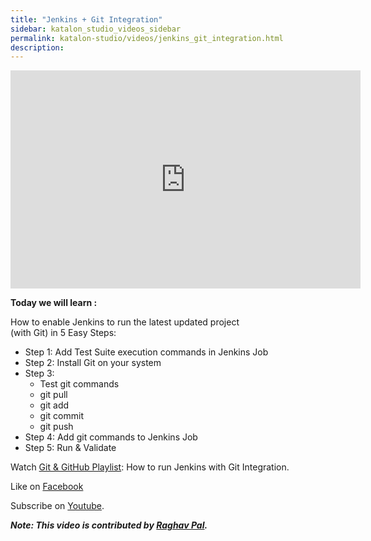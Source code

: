 ```yaml
---
title: "Jenkins + Git Integration"
sidebar: katalon_studio_videos_sidebar
permalink: katalon-studio/videos/jenkins_git_integration.html
description: 
---
```

<iframe src="https://www.youtube.com/embed/NVJZmNcOMCw?autoplay=1" width="560" height="349" frameborder="0" allowfullscreen="allowfullscreen">&nbsp;</iframe>

**Today we will learn :**

How to enable Jenkins to run the latest updated project  
(with Git) in 5 Easy Steps:

*   Step 1: Add Test Suite execution commands in Jenkins Job
*   Step 2: Install Git on your system
*   Step 3:
    *   Test git commands
    *   git pull
    *   git add
    *   git commit
    *   git push
*   Step 4: Add git commands to Jenkins Job
*   Step 5: Run & Validate

Watch [Git & GitHub Playlist](https://www.youtube.com/playlist?list=PLhW3qG5bs-L8OlICbNX9u4MZ3rAt5c5GG): How to run Jenkins with Git Integration.

Like on [Facebook](https://www.facebook.com/automationstepbystep/) 

Subscribe on [Youtube](https://www.youtube.com/channel/UCTt7pyY-o0eltq14glaG5dg).

**_Note: This video is contributed by [Raghav Pal](https://www.youtube.com/channel/UCTt7pyY-o0eltq14glaG5dg)._**